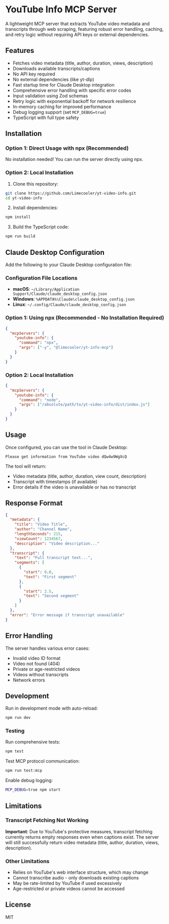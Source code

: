 # YouTube Info MCP Server

A lightweight MCP server that extracts YouTube video metadata and transcripts through web scraping, featuring robust error handling, caching, and retry logic without requiring API keys or external dependencies.

## Features

- Fetches video metadata (title, author, duration, views, description)
- Downloads available transcripts/captions
- No API key required
- No external dependencies (like yt-dlp)
- Fast startup time for Claude Desktop integration
- Comprehensive error handling with specific error codes
- Input validation using Zod schemas
- Retry logic with exponential backoff for network resilience
- In-memory caching for improved performance
- Debug logging support (set `MCP_DEBUG=true`)
- TypeScript with full type safety

## Installation

### Option 1: Direct Usage with npx (Recommended)

No installation needed! You can run the server directly using npx.

### Option 2: Local Installation

1. Clone this repository:
```bash
git clone https://github.com/Limecooler/yt-video-info.git
cd yt-video-info
```

2. Install dependencies:
```bash
npm install
```

3. Build the TypeScript code:
```bash
npm run build
```

## Claude Desktop Configuration

Add the following to your Claude Desktop configuration file:

### Configuration File Locations

- **macOS**: `~/Library/Application Support/Claude/claude_desktop_config.json`
- **Windows**: `%APPDATA%\Claude\claude_desktop_config.json`
- **Linux**: `~/.config/Claude/claude_desktop_config.json`

### Option 1: Using npx (Recommended - No Installation Required)

```json
{
  "mcpServers": {
    "youtube-info": {
      "command": "npx",
      "args": ["-y", "@limecooler/yt-info-mcp"]
    }
  }
}
```

### Option 2: Local Installation

```json
{
  "mcpServers": {
    "youtube-info": {
      "command": "node",
      "args": ["/absolute/path/to/yt-video-info/dist/index.js"]
    }
  }
}
```

## Usage

Once configured, you can use the tool in Claude Desktop:

```
Please get information from YouTube video dQw4w9WgXcQ
```

The tool will return:
- Video metadata (title, author, duration, view count, description)
- Transcript with timestamps (if available)
- Error details if the video is unavailable or has no transcript

## Response Format

```json
{
  "metadata": {
    "title": "Video Title",
    "author": "Channel Name",
    "lengthSeconds": 215,
    "viewCount": 1234567,
    "description": "Video description..."
  },
  "transcript": {
    "text": "Full transcript text...",
    "segments": [
      {
        "start": 0.0,
        "text": "First segment"
      },
      {
        "start": 2.5,
        "text": "Second segment"
      }
    ]
  },
  "error": "Error message if transcript unavailable"
}
```

## Error Handling

The server handles various error cases:
- Invalid video ID format
- Video not found (404)
- Private or age-restricted videos
- Videos without transcripts
- Network errors

## Development

Run in development mode with auto-reload:
```bash
npm run dev
```

### Testing

Run comprehensive tests:
```bash
npm test
```

Test MCP protocol communication:
```bash
npm run test:mcp
```

Enable debug logging:
```bash
MCP_DEBUG=true npm start
```

## Limitations

### Transcript Fetching Not Working
**Important**: Due to YouTube's protective measures, transcript fetching currently returns empty responses even when captions exist. The server will still successfully return video metadata (title, author, duration, views, description).

### Other Limitations
- Relies on YouTube's web interface structure, which may change
- Cannot transcribe audio - only downloads existing captions
- May be rate-limited by YouTube if used excessively
- Age-restricted or private videos cannot be accessed

## License

MIT